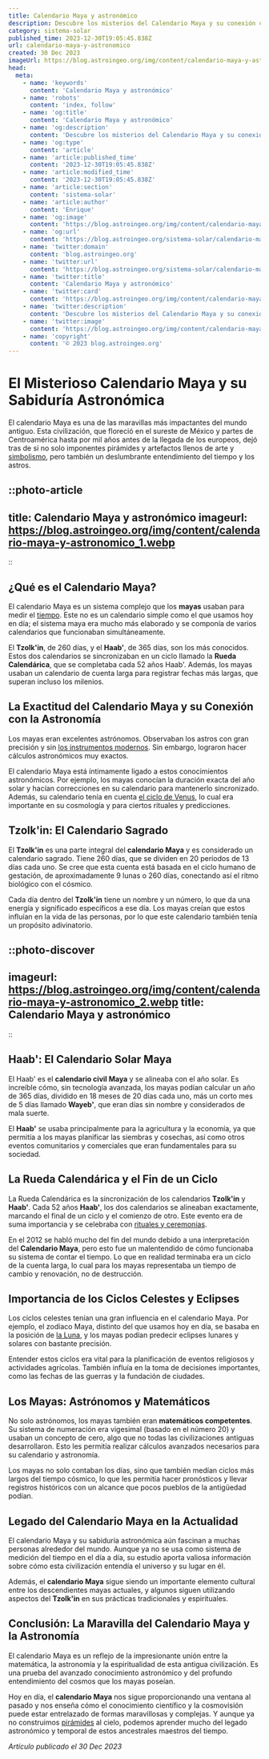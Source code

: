 ```yaml
---
title: Calendario Maya y astronómico
description: Descubre los misterios del Calendario Maya y su conexión con la astronomía en un viaje por el tiempo y el cosmos. Explora una sabiduría ancestral.
category: sistema-solar
published_time: 2023-12-30T19:05:45.838Z
url: calendario-maya-y-astronomico
created: 30 Dec 2023
imageUrl: https://blog.astroingeo.org/img/content/calendario-maya-y-astronomico_1.webp
head:
  meta:
    - name: 'keywords'
      content: 'Calendario Maya y astronómico'
    - name: 'robots'
      content: 'index, follow'
    - name: 'og:title'
      content: 'Calendario Maya y astronómico'
    - name: 'og:description'
      content: 'Descubre los misterios del Calendario Maya y su conexión con la astronomía en un viaje por el tiempo y el cosmos. Explora una sabiduría ancestral.'
    - name: 'og:type'
      content: 'article'
    - name: 'article:published_time'
      content: '2023-12-30T19:05:45.838Z'
    - name: 'article:modified_time'
      content: '2023-12-30T19:05:45.838Z'
    - name: 'article:section'
      content: 'sistema-solar'
    - name: 'article:author'
      content: 'Enrique'
    - name: 'og:image'
      content: 'https://blog.astroingeo.org/img/content/calendario-maya-y-astronomico_1.webp'
    - name: 'og:url'
      content: 'https://blog.astroingeo.org/sistema-solar/calendario-maya-y-astronomico'
    - name: 'twitter:domain'
      content: 'blog.astroingeo.org'
    - name: 'twitter:url'
      content: 'https://blog.astroingeo.org/sistema-solar/calendario-maya-y-astronomico'
    - name: 'twitter:title'
      content: 'Calendario Maya y astronómico'
    - name: 'twitter:card'
      content: 'https://blog.astroingeo.org/img/content/calendario-maya-y-astronomico_1.webp'
    - name: 'twitter:description'
      content: 'Descubre los misterios del Calendario Maya y su conexión con la astronomía en un viaje por el tiempo y el cosmos. Explora una sabiduría ancestral.'
    - name: 'twitter:image'
      content: 'https://blog.astroingeo.org/img/content/calendario-maya-y-astronomico_1.webp'
    - name: 'copyright'
      content: '© 2023 blog.astroingeo.org'
---
```

# El Misterioso Calendario Maya y su Sabiduría Astronómica

El calendario Maya es una de las maravillas más impactantes del mundo antiguo. Esta civilización, que floreció en el sureste de México y partes de Centroamérica hasta por mil años antes de la llegada de los europeos, dejó tras de sí no solo imponentes pirámides y artefactos llenos de arte y [simbolismo](https://blog.astroingeo.org/cielo-profundo/teoria-de-los-extraterrestres-antiguos-y-su-relacion-con-la-astronomia), pero también un deslumbrante entendimiento del tiempo y los astros.

::photo-article
---
title: Calendario Maya y astronómico
imageurl: https://blog.astroingeo.org/img/content/calendario-maya-y-astronomico_1.webp
---
::

## ¿Qué es el Calendario Maya?

El calendario Maya es un sistema complejo que los **mayas** usaban para medir el [tiempo](https://blog.astroingeo.org/telescopios/anomalias-en-la-medicion-del-tiempo-espacial). Este no es un calendario simple como el que usamos hoy en día; el sistema maya era mucho más elaborado y se componía de varios calendarios que funcionaban simultáneamente.

El **Tzolk'in**, de 260 días, y el **Haab'**, de 365 días, son los más conocidos. Estos dos calendarios se sincronizaban en un ciclo llamado la **Rueda Calendárica**, que se completaba cada 52 años Haab'. Además, los mayas usaban un calendario de cuenta larga para registrar fechas más largas, que superan incluso los milenios.

## La Exactitud del Calendario Maya y su Conexión con la Astronomía

Los mayas eran excelentes astrónomos. Observaban los astros con gran precisión y sin [los instrumentos modernos](https://blog.astroingeo.org/telescopios/importancia-del-telescopio-en-astronomia). Sin embargo, lograron hacer cálculos astronómicos muy exactos.

El calendario Maya está íntimamente ligado a estos conocimientos astronómicos. Por ejemplo, los mayas conocían la duración exacta del año solar y hacían correcciones en su calendario para mantenerlo sincronizado. Además, su calendario tenía en cuenta [el ciclo de Venus](https://blog.astroingeo.org/sistema-solar/venus), lo cual era importante en su cosmología y para ciertos rituales y predicciones.

## Tzolk'in: El Calendario Sagrado 

El __Tzolk'in__ es una parte integral del **calendario Maya** y es considerado un calendario sagrado. Tiene 260 días, que se dividen en 20 períodos de 13 días cada uno. Se cree que esta cuenta está basada en el ciclo humano de gestación, de aproximadamente 9 lunas o 260 días, conectando así el ritmo biológico con el cósmico.

Cada día dentro del __Tzolk'in__ tiene un nombre y un número, lo que da una energía y significado específicos a ese día. Los mayas creían que estos influían en la vida de las personas, por lo que este calendario también tenía un propósito adivinatorio.


::photo-discover
---
imageurl: https://blog.astroingeo.org/img/content/calendario-maya-y-astronomico_2.webp
title: Calendario Maya y astronómico
---
::

## Haab': El Calendario Solar Maya

El Haab' es el **calendario civil Maya** y se alineaba con el año solar. Es increíble cómo, sin tecnología avanzada, los mayas podían calcular un año de 365 días, dividido en 18 meses de 20 días cada uno, más un corto mes de 5 días llamado __Wayeb'__, que eran días sin nombre y considerados de mala suerte.

El __Haab'__ se usaba principalmente para la agricultura y la economía, ya que permitía a los mayas planificar las siembras y cosechas, así como otros eventos comunitarios y comerciales que eran fundamentales para su sociedad.

## La Rueda Calendárica y el Fin de un Ciclo

La Rueda Calendárica es la sincronización de los calendarios __Tzolk'in__ y __Haab'__. Cada 52 años __Haab'__, los dos calendarios se alineaban exactamente, marcando el final de un ciclo y el comienzo de otro. Este evento era de suma importancia y se celebraba con [rituales y ceremonias](https://blog.astroingeo.org/constelaciones/como-interactua-el-ser-humano-con-las-estrellas-del-cielo).

En el 2012 se habló mucho del fin del mundo debido a una interpretación del **Calendario Maya**, pero esto fue un malentendido de cómo funcionaba su sistema de contar el tiempo. Lo que en realidad terminaba era un ciclo de la cuenta larga, lo cual para los mayas representaba un tiempo de cambio y renovación, no de destrucción.

## Importancia de los Ciclos Celestes y Eclipses

Los ciclos celestes tenían una gran influencia en el calendario Maya. Por ejemplo, el zodíaco Maya, distinto del que usamos hoy en día, se basaba en la posición de [la Luna](https://blog.astroingeo.org/sistema-solar/luna), y los mayas podían predecir eclipses lunares y solares con bastante precisión.

Entender estos ciclos era vital para la planificación de eventos religiosos y actividades agrícolas. También influía en la toma de decisiones importantes, como las fechas de las guerras y la fundación de ciudades.

## Los Mayas: Astrónomos y Matemáticos

No solo astrónomos, los mayas también eran **matemáticos competentes**. Su sistema de numeración era vigesimal (basado en el número 20) y usaban un concepto de cero, algo que no todas las civilizaciones antiguas desarrollaron. Esto les permitía realizar cálculos avanzados necesarios para su calendario y astronomía.

Los mayas no solo contaban los días, sino que también medían ciclos más largos del tiempo cósmico, lo que les permitía hacer pronósticos y llevar registros históricos con un alcance que pocos pueblos de la antigüedad podían.

## Legado del Calendario Maya en la Actualidad

El calendario Maya y su sabiduría astronómica aún fascinan a muchas personas alrededor del mundo. Aunque ya no se usa como sistema de medición del tiempo en el día a día, su estudio aporta valiosa información sobre cómo esta civilización entendía el universo y su lugar en él.

Además, el **calendario Maya** sigue siendo un importante elemento cultural entre los descendientes mayas actuales, y algunos siguen utilizando aspectos del __Tzolk'in__ en sus prácticas tradicionales y espirituales.

## Conclusión: La Maravilla del Calendario Maya y la Astronomía

El calendario Maya es un reflejo de la impresionante unión entre la matemática, la astronomía y la espiritualidad de esta antigua civilización. Es una prueba del avanzado conocimiento astronómico y del profundo entendimiento del cosmos que los mayas poseían.

Hoy en día, el **calendario Maya** nos sigue proporcionando una ventana al pasado y nos enseña cómo el conocimiento científico y la cosmovisión puede estar entrelazado de formas maravillosas y complejas. Y aunque ya no construimos [pirámides](https://blog.astroingeo.org/sistema-solar/que-pasaria-si-encontramos-vida-extraterrestre) al cielo, podemos aprender mucho del legado astronómico y temporal de estos ancestrales maestros del tiempo.

_Artículo publicado el 30 Dec 2023_